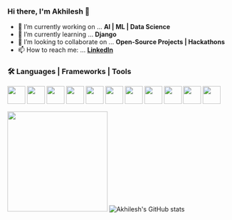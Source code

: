 ### Hi there, I'm Akhilesh 👋

- 🔭 I’m currently working on ... **AI | ML | Data Science**
- 🌱 I’m currently learning ... **Django**
- 🔗 I’m looking to collaborate on ... **Open-Source Projects | Hackathons**
- 📫 How to reach me: ... **[LinkedIn](https://www.linkedin.com/in/akhileshthite/)**

### 🛠️ Languages | Frameworks | Tools
<img src="https://github.com/AkhileshThite/Portfolio-Projects/blob/master/Logos/python.png" width="40" height="40"></img>
<img src="https://github.com/AkhileshThite/Portfolio-Projects/blob/master/Logos/c.png" width="40" height="40"></img>
<img src="https://github.com/AkhileshThite/Portfolio-Projects/blob/master/Logos/html.png" width="40" height="40"></img>
<img src="https://github.com/AkhileshThite/Portfolio-Projects/blob/master/Logos/css.png" width="40" height="40"></img>
<img src="https://github.com/AkhileshThite/Portfolio-Projects/blob/master/Logos/js.png" width="40" height="40"></img>
<img src="https://github.com/AkhileshThite/Portfolio-Projects/blob/master/Logos/flask.png" width="40" height="40"></img>
<img src="https://github.com/AkhileshThite/Portfolio-Projects/blob/master/Logos/heroku.png" width="40" height="40"></img>
<img src="https://github.com/AkhileshThite/Portfolio-Projects/blob/master/Logos/git.png" width="40" height="40"></img>
<img src="https://github.com/AkhileshThite/Portfolio-Projects/blob/master/Logos/mysql.png" width="40" height="40"></img>
<img src="https://github.com/AkhileshThite/Portfolio-Projects/blob/master/Logos/tf.png" width="40" height="40"></img>
<img src="https://github.com/AkhileshThite/Portfolio-Projects/blob/master/Logos/scikit.png" width="40" height="40"></img>

<img src="https://github.com/AkhileshThite/Portfolio-Projects/blob/master/Logos/myavtar.png" width="225" height="225"></img> ![Akhilesh's GitHub stats](https://github-readme-stats.vercel.app/api?username=akhileshthite&theme=radical)
